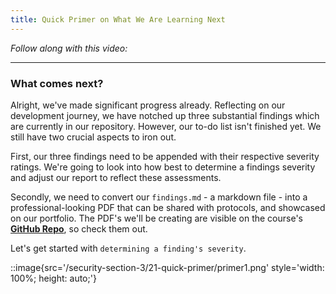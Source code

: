 ```yaml
---
title: Quick Primer on What We Are Learning Next
---
```


_Follow along with this video:_

---

### What comes next?

Alright, we've made significant progress already. Reflecting on our development journey, we have notched up three substantial findings which are currently in our repository. However, our to-do list isn't finished yet. We still have two crucial aspects to iron out.

First, our three findings need to be appended with their respective severity ratings. We're going to look into how best to determine a findings severity and adjust our report to reflect these assessments.

Secondly, we need to convert our `findings.md` - a markdown file - into a professional-looking PDF that can be shared with protocols, and showcased on our portfolio. The PDF's we'll be creating are visible on the course's [**GitHub Repo**](https://github.com/Cyfrin/3-passwordstore-audit/blob/audit-data/audit-data/report.pdf), so check them out.

Let's get started with `determining a finding's severity`.

::image{src='/security-section-3/21-quick-primer/primer1.png' style='width: 100%; height: auto;'}
